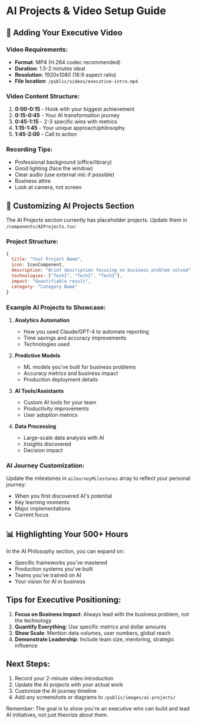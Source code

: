 # AI Projects & Video Setup Guide

## 🎥 Adding Your Executive Video

### Video Requirements:
- **Format**: MP4 (H.264 codec recommended)
- **Duration**: 1.5-2 minutes ideal
- **Resolution**: 1920x1080 (16:9 aspect ratio)
- **File location**: `/public/videos/executive-intro.mp4`

### Video Content Structure:
1. **0:00-0:15** - Hook with your biggest achievement
2. **0:15-0:45** - Your AI transformation journey
3. **0:45-1:15** - 2-3 specific wins with metrics
4. **1:15-1:45** - Your unique approach/philosophy
5. **1:45-2:00** - Call to action

### Recording Tips:
- Professional background (office/library)
- Good lighting (face the window)
- Clear audio (use external mic if possible)
- Business attire
- Look at camera, not screen

## 🤖 Customizing AI Projects Section

The AI Projects section currently has placeholder projects. Update them in `/components/AIProjects.tsx`:

### Project Structure:
```javascript
{
  title: "Your Project Name",
  icon: IconComponent,
  description: "Brief description focusing on business problem solved",
  technologies: ["Tech1", "Tech2", "Tech3"],
  impact: "Quantifiable result",
  category: "Category Name"
}
```

### Example AI Projects to Showcase:

1. **Analytics Automation**
   - How you used Claude/GPT-4 to automate reporting
   - Time savings and accuracy improvements
   - Technologies used

2. **Predictive Models**
   - ML models you've built for business problems
   - Accuracy metrics and business impact
   - Production deployment details

3. **AI Tools/Assistants**
   - Custom AI tools for your team
   - Productivity improvements
   - User adoption metrics

4. **Data Processing**
   - Large-scale data analysis with AI
   - Insights discovered
   - Decision impact

### AI Journey Customization:

Update the milestones in `aiJourneyMilestones` array to reflect your personal journey:
- When you first discovered AI's potential
- Key learning moments
- Major implementations
- Current focus

## 📊 Highlighting Your 500+ Hours

In the AI Philosophy section, you can expand on:
- Specific frameworks you've mastered
- Production systems you've built
- Teams you've trained on AI
- Your vision for AI in business

## Tips for Executive Positioning:

1. **Focus on Business Impact**: Always lead with the business problem, not the technology
2. **Quantify Everything**: Use specific metrics and dollar amounts
3. **Show Scale**: Mention data volumes, user numbers, global reach
4. **Demonstrate Leadership**: Include team size, mentoring, strategic influence

## Next Steps:

1. Record your 2-minute video introduction
2. Update the AI projects with your actual work
3. Customize the AI journey timeline
4. Add any screenshots or diagrams to `/public/images/ai-projects/`

Remember: The goal is to show you're an executive who can build and lead AI initiatives, not just theorize about them.